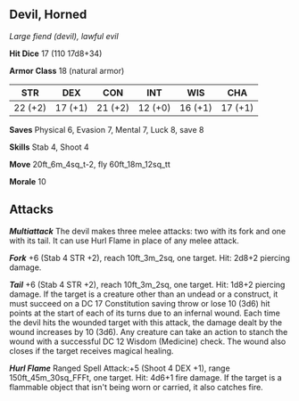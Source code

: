 ## Devil, Horned

*Large fiend (devil), lawful evil*

**Hit Dice** 17 (110 17d8+34)

**Armor Class** 18 (natural armor)

| STR     | DEX     | CON     | INT     | WIS     | CHA     |
|---------|---------|---------|---------|---------|---------|
| 22 (+2) | 17 (+1) | 21 (+2) | 12 (+0) | 16 (+1) | 17 (+1) |

**Saves** Physical 6, Evasion 7, Mental 7, Luck 8, save 8

**Skills** Stab 4, Shoot 4

**Move** 20ft\_6m\_4sq\_t-2, fly 60ft\_18m\_12sq\_tt

**Morale** 10

## Attacks

***Multiattack*** The devil makes three melee attacks: two with its fork and one with its tail. It can use Hurl Flame in place of any melee attack.

***Fork*** +6 (Stab 4 STR +2), reach 10ft\_3m\_2sq, one target. Hit: 2d8+2 piercing damage.

***Tail*** +6 (Stab 4 STR +2), reach 10ft\_3m\_2sq, one target. Hit: 1d8+2 piercing damage. If the target is a creature other than an undead or a construct, it must succeed on a DC 17 Constitution saving throw or lose 10 (3d6) hit points at the start of each of its turns due to an infernal wound. Each time the devil hits the wounded target with this attack, the damage dealt by the wound increases by 10 (3d6). Any creature can take an action to stanch the wound with a successful DC 12 Wisdom (Medicine) check. The wound also closes if the target receives magical healing.

***Hurl Flame*** Ranged Spell Attack:+5 (Shoot 4 DEX +1), range 150ft\_45m\_30sq\_FFFt, one target. Hit: 4d6+1 fire damage. If the target is a flammable object that isn't being worn or carried, it also catches fire.

